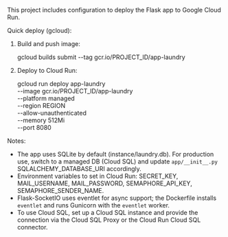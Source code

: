 This project includes configuration to deploy the Flask app to Google Cloud Run.

Quick deploy (gcloud):

1. Build and push image:

   gcloud builds submit --tag gcr.io/PROJECT_ID/app-laundry

2. Deploy to Cloud Run:

   gcloud run deploy app-laundry \
     --image gcr.io/PROJECT_ID/app-laundry \
     --platform managed \
     --region REGION \
     --allow-unauthenticated \
     --memory 512Mi \
     --port 8080

Notes:
- The app uses SQLite by default (instance/laundry.db). For production use, switch to a managed DB (Cloud SQL) and update `app/__init__.py` SQLALCHEMY_DATABASE_URI accordingly.
- Environment variables to set in Cloud Run: SECRET_KEY, MAIL_USERNAME, MAIL_PASSWORD, SEMAPHORE_API_KEY, SEMAPHORE_SENDER_NAME.
- Flask-SocketIO uses eventlet for async support; the Dockerfile installs `eventlet` and runs Gunicorn with the `eventlet` worker.
- To use Cloud SQL, set up a Cloud SQL instance and provide the connection via the Cloud SQL Proxy or the Cloud Run Cloud SQL connector.
